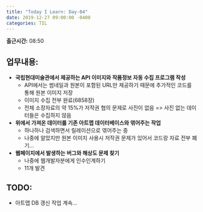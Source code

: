 ```yaml
---
title: "Today I Learn: Day-04"
date: 2019-12-27 09:00:00 -0400
categories: TIL
---
```

**출근시간:** 08:50<br>

**업무내용:**
---
+ **국립현대미술관에서 제공하는 API 이미지와 작품정보 자동 수집 프로그램 작성**
  + API에서는 썸네일과 원본이 포함된 URL만 제공하기 때문에 추가적인 코드를 통해 원본 이미지 저장
  + 이미지 수집 전부 완료(6858장)
  + 전체 소장자료의 약 15%가 저작권 협의 문제로 사진이 없음 => 사진 없는 데이터들은 수집하지 않음
+ **위에서 가져온 데이터를 기존 아트맵 데이터베이스와 엮어주는 작업**
  + 하나하나 검색하면서 릴레이션으로 엮어주는 중
  + 나중에 알았지만 원본 이미지 사용시 저작권 문제가 있어서 코드랑 자료 전부 폐기...
+ **웹페이지에서 발생하는 버그와 해상도 문제 찾기**
  + 나중에 웹개발자분에게 인수인계하기
  + 11개 발견
  
**TODO:**
---
+ 아트맵 DB 갱신 작업 계속...